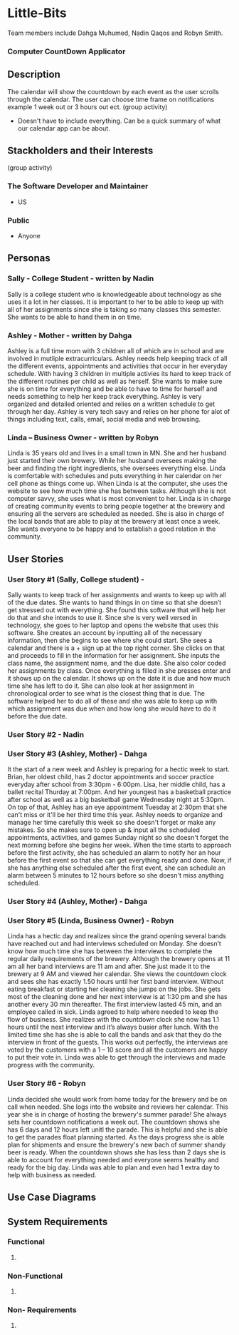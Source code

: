 # Little-Bits
Team members include Dahga Muhumed, Nadin Qaqos and Robyn Smith.

### Computer CountDown Applicator


## Description
The calendar will show the countdown by each event as the user scrolls through the calendar.
The user can choose time frame on notifications example 1 week out or 3 hours out ect.
(group activity)
- Doesn't have to include everything. Can be a quick summary of what our calendar app can be about.
## Stackholders and their Interests

(group activity)

### The Software Developer and Maintainer
- US 

### Public 
- Anyone 


## Personas 


### Sally - College Student  - written by Nadin
Sally is a college student who is knowledgeable about technology as she uses it a lot in her classes. It is important to her to be able to keep up with all of her assignments since she is taking so many classes this semester. She wants to be able to hand them in on time. 

### Ashley - Mother - written by Dahga
Ashley is a full time mom with 3 children all of which are in school and are involved in mutliple extracurriculars. Ashley needs help keeping track of all the different events, appointments and activities that occur in her everyday schedule. With having 3 children in multiple activies its hard to keep track of the different routines per child as well as herself. She wants to make sure she is on time for everything and be able to have to time for herself and needs something to help her keep track everything. Ashley is very organized and detailed oriented and relies on a written schedule to get through her day. Ashley is very tech savy and relies on her phone for alot of things including text, calls, email, social media and web browsing. 

### Linda – Business Owner - written by Robyn
Linda is 35 years old and lives in a small town in MN. She and her husband just started their own brewery. While her husband oversees making the beer and finding the right ingredients, she oversees everything else. Linda is comfortable with schedules and puts everything in her calendar on her cell phone as things come up. When Linda is at the computer, she uses the website to see how much time she has between tasks. Although she is not computer savvy, she uses what is most convenient to her. Linda is in charge of creating community events to bring people together at the brewery and ensuring all the servers are scheduled as needed. She is also in charge of the local bands that are able to play at the brewery at least once a week. She wants everyone to be happy and to establish a good relation in the community.

## User Stories 


### User Story #1 (Sally, College student) -
 Sally wants to keep track of her assignments and wants to keep up with all of the due dates. She wants to hand things in on time so that she doesn’t get stressed out with everything. She found this software that will help her do that and she intends to use it. Since she is very well versed in technology, she goes to her laptop and opens the website that uses this software. She creates an account by inputting all of the necessary information, then she begins to see where she could start. She sees a calendar and there is a + sign up at the top right corner. She clicks on that and proceeds to fill in the information for her assignment. She inputs the class name, the assignment name, and the due date. She also color coded her assignments by class. Once everything is filled in she presses enter and it shows up on the calendar. It shows up on the date it is due and how much time she has left to do it. She can also look at her assignment in chronological order to see what is the closest thing that is due. The software helped her to do all of these and she was able to keep up with which assignment was due when and how long she would have to do it before the due date.  

### User Story #2 - Nadin 

### User Story #3 (Ashley, Mother) - Dahga
It the start of a new week and Ashley is preparing for a hectic week to start. Brian, her oldest child, has 2 doctor appointments and soccer practice everyday after school from 3:30pm - 6:00pm. Lisa, her middle child, has a ballet recital Thurday at 7:00pm. And her youngest has a basketball practice after school as well as a big basketball game Wednesday night at 5:30pm. On top of that, Ashley has an eye appointment Tuesday at 2:30pm that she can't miss or it'll be her third time this year. Ashley needs to organize and manage her time carefully this week so she doesn't forget or make any mistakes. So she makes sure to open up & input all the scheduled appointments, activities, and games Sunday night so she doesn't forget the next morning before she begins her week. When the time starts to approach before the first activity, she has scheduled an alarm to notify her an hour before the first event so that she can get everything ready and done. Now, if she has anything else scheduled after the first event, she can schedule an alarm between 5 minutes to 12 hours before so she doesn't miss anything scheduled. 


### User Story #4 (Ashley, Mother) - Dahga 


### User Story #5 (Linda, Business Owner) - Robyn 
Linda has a hectic day and realizes since the grand opening several bands have reached out and had interviews scheduled on Monday. She doesn’t know how much time she has between the interviews to complete the regular daily requirements of the brewery. Although the brewery opens at 11 am all her band interviews are 11 am and after. She just made it to the brewery at 9 AM and viewed her calendar. She views the countdown clock and sees she has exactly 1.50 hours until her first band interview. Without eating breakfast or starting her cleaning she jumps on the jobs. She gets most of the cleaning done and her next interview is at 1:30 pm and she has another every 30 min thereafter. The first interview lasted 45 min, and an employee  called in sick. Linda agreed to help where needed to keep the flow of business. She realizes with the countdown clock she now has 1.1 hours until the next interview and it’s always busier after lunch. With the limited time she has she is able to call the bands and ask that they do the interview in front of the guests. This works out perfectly, the interviews are voted by the customers with a 1 – 10 score and all the customers are happy to put their vote in. Linda was able to get through the interviews and made progress with the community.
### User Story #6 - Robyn 
Linda decided she would work from home today for the brewery and be on call when needed. She logs into the website and reviews her calendar. This year she is in charge of hosting the brewery's summer parade! She always sets her countdown notifications a week out. The countdown shows she has 6 days and 12 hours left unitl the parade. This is helpful and she is able to get the parades float planning started. As the days progress she is able plan for shipments and ensure the brewery's new bach of summer shandy beer is ready. 
When the countdown shows she has less than 2 days she is able to account for everything needed and everyone seems healthy and ready for the big day. Linda was able to plan and even had 1 extra day to help with business as needed.

## Use Case Diagrams



## System Requirements 



### Functional 

1. 

### Non-Functional 

1. 

### Non- Requirements 
1.

